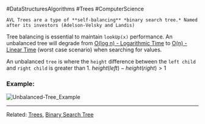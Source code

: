 #DataStructuresAlgorithms #Trees #ComputerScience

```ad-summary
AVL Trees are a type of **self-balancing** *binary search tree.* Named after its investors (Adelson-Velsky and Landis)
```


Tree balancing is essential to maintain `lookUp(x)` performance. An unbalanced tree will degrade from [O(log n) - Logarithmic Time](Time%20Complexity%20-%20Big%20O%20Notation.md#O%20log%20n%20-%20Logarithmic%20Time) to [O(n) - Linear Time](Time%20Complexity%20-%20Big%20O%20Notation.md#O%20n%20-%20Linear%20Time) (worst case scenario) when searching for values.

An  unbalanced `tree` is where the `height` difference between the `left child` and `right child` is greater than 1.   $height(left) - height(right) > 1$


### Example: 
![Unbalanced-Tree_Example](Unbalanced-Tree_Example.png)


---
Related: [Trees](Trees.md), [Binary Search Tree](Binary%20Search%20Tree.md)